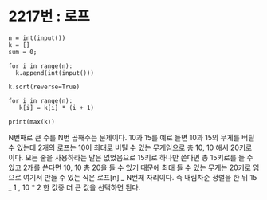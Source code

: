 # 2217번 : 로프

```
n = int(input())
k = []
sum = 0;

for i in range(n):
  k.append(int(input()))

k.sort(reverse=True)

for i in range(n):
   k[i] = k[i] * (i + 1)

print(max(k))
```

N번째로 큰 수를 N번 곱해주는 문제이다. 10과 15를 예로 들면 10과 15의 무게를 버틸 수 있는데 2개의 로프는 10이 최대로 버틸 수 있는 무게임으로 총 10, 10 해서 20키로 이다. 모든 줄을 사용하라는 말은 없었음으로 15키로 하나만 쓴다면 총 15키로를 들 수 있고 2개를 쓴다면 10, 10 총 20을 들 수 있기 때문에 최대 들 수 있는 무게는 20키로 임으로 여기서 만들 수 있는 식은 로프[n] _ N번째 자리이다. 즉 내림차순 정렬을 한 뒤 15 _ 1 , 10 \* 2 한 값중 더 큰 값을 선택하면 된다.
